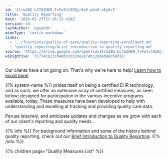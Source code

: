 ```yaml
---
id: '1trmJBS-LCTGZHK9_TvFwTxl9ZQjr8cE-pGn9-aEy6rI'
title: 'Quality Reporting'
date: '2020-02-27T21:26:25.410Z'
version: 49
lastAuthor: 'aquandt'
mimeType: 'text/x-markdown'
links:
  - '../functions/quality-of-care/quality-reporting-enrollment.md'
  - 'quality-reporting/brief-introduction-to-quality-reporting.md'
source: 'https://drive.google.com/open?id=1trmJBS-LCTGZHK9_TvFwTxl9ZQjr8cE-pGn9-aEy6rI'
wikigdrive: '37774c813cb40b3c0329e2e7ebc29deda8058d16'
---
```

Our clients have a lot going on. That's why we're here to help! [Learn how to enroll here!](../functions/quality-of-care/quality-reporting-enrollment.md)

{{% system-name %}} prides itself on being a certified EHR technology, and as such, we offer an extensive array of certified measures, as seen below; designed for participation in the various incentive programs available, today. These measures have been developed to help with understanding and excelling at tracking and providing quality care data.

Peruse leisurely, and anticipate updates and changes as we grow with each of our client's reporting and quality needs.

{{% info %}}
For background information and some of the history behind quality reporting, check out our [Brief Introduction to Quality Reporting](quality-reporting/brief-introduction-to-quality-reporting.md).
{{% /info %}}

{{% children page="Quality Measures List" %}}
